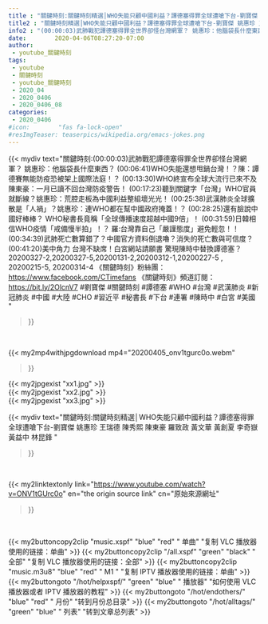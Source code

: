 ```yaml
---
title : "關鍵時刻:關鍵時刻精選│WHO失能只顧中國利益？譚德塞得罪全球遭嗆下台-劉寶傑 姚惠珍 王瑞德  陳秀熙   陳東豪  羅致政 黃文華 黃創夏  李奇嶽 黃益中   林昆鋒 "
title2 : "關鍵時刻精選│WHO失能只顧中國利益？譚德塞得罪全球遭嗆下台-劉寶傑 姚惠珍 王瑞德  陳秀熙   陳東豪  羅致政 黃文華 黃創夏  李奇嶽 黃益中   林昆鋒 "
info2 : "(00:00:03)武肺戰犯譚德塞得罪全世界卻怪台灣網軍？ 姚惠珍：他腦袋長什麼東西？ (00:06:41)WHO失能還想甩鍋台灣！？陳：譚德賽無能防疫恐被架上國際法庭！？ (00:13:30)WHO終宣布全球大流行已來不及 陳東豪：一月已讀不回台灣防疫警告！ (00:17:23)聽到關鍵字「台灣」WHO官員就斷線？姚惠珍：荒腔走板為中國利益整組壞光光！ (00:25:38)武漢肺炎全球擴散是「人禍」？姚惠珍：連WHO都在幫中國政府掩蓋！？ (00:28:25)還有臉說中國好棒棒？ WHO秘書長竟稱「全球傳播速度超越中國9倍」！ (00:31:59)日韓相信WHO疫情「戒備慢半拍」！？ 羅:台灣靠自己「嚴謹態度」避免輕忽！！ (00:34:39)武肺死亡數算錯了？中國官方資料倒退嚕？消失的死亡數與可信度？ (00:41:20)美中角力 台灣不缺席！白宮網站請願書 驚現陳時中替換譚德塞？  20200327-2,20200327-5,20200131-2,20200312-1,20200227-5 , 20200215-5, 20200314-4  《關鍵時刻》粉絲團：https://www.facebook.com/CTimefans 《關鍵時刻》頻道訂閱：https://bit.ly/2OlcnV7  #劉寶傑 #關鍵時刻 #譚德塞 #WHO #台灣 #武漢肺炎 #新冠肺炎 #中國 #大陸 #CHO #習近平 #秘書長 #下台 #連署 #陳時中 #白宮 #美國 "
date:        2020-04-06T08:27:20-07:00
author:
 - youtube_關鍵時刻
tags:
 - youtube
 - 關鍵時刻
 - youtube_關鍵時刻
 - 2020_04
 - 2020_0406
 - 2020_0406_08
categories:
 - 2020_0406
#icon:        "fas fa-lock-open"
#resImgTeaser: teaserpics/wikipedia.org/emacs-jokes.png
---
```


{{< mydiv text="關鍵時刻:(00:00:03)武肺戰犯譚德塞得罪全世界卻怪台灣網軍？ 姚惠珍：他腦袋長什麼東西？ (00:06:41)WHO失能還想甩鍋台灣！？陳：譚德賽無能防疫恐被架上國際法庭！？ (00:13:30)WHO終宣布全球大流行已來不及 陳東豪：一月已讀不回台灣防疫警告！ (00:17:23)聽到關鍵字「台灣」WHO官員就斷線？姚惠珍：荒腔走板為中國利益整組壞光光！ (00:25:38)武漢肺炎全球擴散是「人禍」？姚惠珍：連WHO都在幫中國政府掩蓋！？ (00:28:25)還有臉說中國好棒棒？ WHO秘書長竟稱「全球傳播速度超越中國9倍」！ (00:31:59)日韓相信WHO疫情「戒備慢半拍」！？ 羅:台灣靠自己「嚴謹態度」避免輕忽！！ (00:34:39)武肺死亡數算錯了？中國官方資料倒退嚕？消失的死亡數與可信度？ (00:41:20)美中角力 台灣不缺席！白宮網站請願書 驚現陳時中替換譚德塞？  20200327-2,20200327-5,20200131-2,20200312-1,20200227-5 , 20200215-5, 20200314-4  《關鍵時刻》粉絲團：https://www.facebook.com/CTimefans 《關鍵時刻》頻道訂閱：https://bit.ly/2OlcnV7  #劉寶傑 #關鍵時刻 #譚德塞 #WHO #台灣 #武漢肺炎 #新冠肺炎 #中國 #大陸 #CHO #習近平 #秘書長 #下台 #連署 #陳時中 #白宮 #美國 "
>}}
<br>


{{< my2mp4withjpgdownload mp4="20200405_onv1tgurc0o.webm"
>}}

{{< my2jpgexist "xx1.jpg" >}}<br>
{{< my2jpgexist "xx2.jpg" >}}<br>
{{< my2jpgexist "xx3.jpg" >}}<br>



{{< mydiv text="關鍵時刻:關鍵時刻精選│WHO失能只顧中國利益？譚德塞得罪全球遭嗆下台-劉寶傑 姚惠珍 王瑞德  陳秀熙   陳東豪  羅致政 黃文華 黃創夏  李奇嶽 黃益中   林昆鋒 "
>}}
<br>

{{< my2linktextonly link="https://www.youtube.com/watch?v=ONV1tGUrc0o"
en="the origin source link" cn="原始來源網址"
>}}


<br>

{{< my2buttoncopy2clip "music.xspf"        "blue"   "red"    " 单曲"  "复制 VLC 播放器使用的链接：单曲" >}} {{< my2buttoncopy2clip "/all.xspf"         "green"  "black"  " 全部"  "复制 VLC 播放器使用的链接：全部" >}} {{< my2buttoncopy2clip "music.m3u8"        "blue"   "red"    " M1 "    "复制 IPTV 播放器使用的链接：单曲" >}} {{< my2buttongoto      "/hot/helpxspf/"    "green"  "blue"   " 播放器" "如何使用 VLC 播放器或者 IPTV 播放器的教程" >}} {{< my2buttongoto      "/hot/endothers/"   "blue"   "red"    " 月份"   "转到月份总目录" >}} {{< my2buttongoto      "/hot/alltags/"     "green"  "blue"   " 列表"   "转到文章总列表" >}} 
